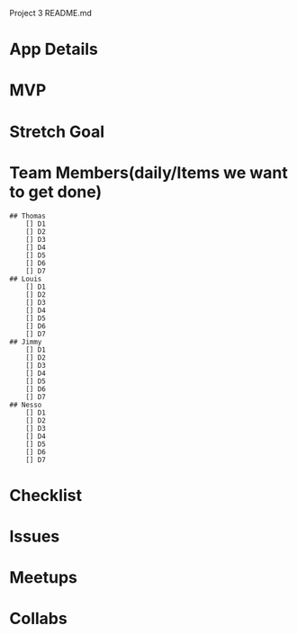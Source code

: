 Project 3 README.md

# App Details

# MVP

# Stretch Goal

# Team Members(daily/Items we want to get done)
    ## Thomas
        [] D1
        [] D2
        [] D3
        [] D4
        [] D5
        [] D6
        [] D7
    ## Louis    
        [] D1
        [] D2
        [] D3
        [] D4
        [] D5
        [] D6
        [] D7
    ## Jimmy
        [] D1
        [] D2
        [] D3
        [] D4
        [] D5
        [] D6
        [] D7
    ## Nesso
        [] D1
        [] D2
        [] D3
        [] D4
        [] D5
        [] D6
        [] D7

# Checklist

# Issues

# Meetups

# Collabs

# 
